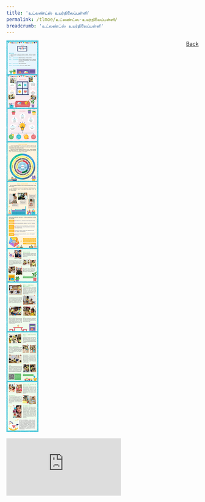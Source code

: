 ```yaml
---
title: 'உட்லண்ட்ஸ் உயர்நிலைப்பள்ளி'
permalink: /tlmoe/உட்லண்ட்ஸ-உயர்நிலைப்பள்ளி/
breadcrumb: 'உட்லண்ட்ஸ் உயர்நிலைப்பள்ளி'
---
```

<a href="/gallery/தமிழ்மொழிக்-காட்சிக்கூடம்-tamil-exhibitions-d/schools/" style="float:right;">Back</a>
 <img src="/images/AGAPE-Presch-Poster.jpg"> <br/>
<div class="video-container">
  <iframe src="https://www.youtube.com/embed/d6fmLlW8eoE" frameborder="0" allow="accelerometer; autoplay; encrypted-media; gyroscope; picture-in-picture" allowfullscreen></iframe></div>
